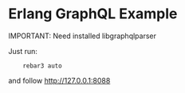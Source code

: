 # Erlang GraphQL Example

IMPORTANT: Need installed libgraphqlparser

Just run:
```
    rebar3 auto
```

and follow http://127.0.0.1:8088